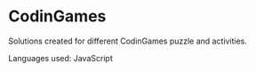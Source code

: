 # CodinGames
Solutions created for different CodinGames puzzle and activities.

Languages used: JavaScript
